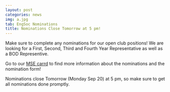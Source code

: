 ```yaml
---
layout: post
categories: news
img: a.jpg
tab: EngSoc Nominations
title: Nominations Close Tomorrow at 5 pm!
---
```


Make sure to complete any nominations for our open club positions! We are looking for a First, Second, Third and Fourth Year Representative  as well as a BOD Representive.

Go to our <a href="https://mseuoft.carrd.co">MSE carrd</a> to find more information about the nominations and the nomination form!

Nominations close Tomorrow (Monday Sep 20) at 5 pm, so make sure to get all nominations done promptly.
